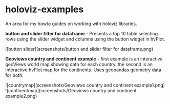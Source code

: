 # holoviz-examples

An area for my howto guides on working with holoviz libraries.

**button and slider filter for dataframe** - Presents a top 10 table selecting rows using the slider widget and columns using the button widget in hvPlot.

![button slider](screenshots/button and slider filter for dataframe.png)

**Geoviews country and continent example** - first example is an interactive geoViews world map showing data for each country. the second is an interactive hvPlot map for the continents. Uses geopandas geometry data for both.

![countrymap](screenshots/Geoviews country and continent example1.png)
![continentmap](screenshots/Geoviews country and continent example2.png)
